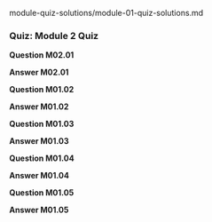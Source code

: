 module-quiz-solutions/module-01-quiz-solutions.md

### Quiz: Module 2 Quiz

**Question M02.01**



**Answer M02.01**



**Question M01.02**



**Answer M01.02**



**Question M01.03**



**Answer M01.03**



**Question M01.04**



**Answer M01.04**



**Question M01.05**



**Answer M01.05**




